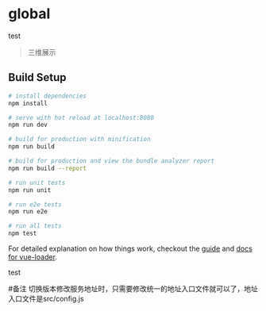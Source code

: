 # global

test

> 三维展示

## Build Setup

``` bash
# install dependencies
npm install

# serve with hot reload at localhost:8080
npm run dev

# build for production with minification
npm run build

# build for production and view the bundle analyzer report
npm run build --report

# run unit tests
npm run unit

# run e2e tests
npm run e2e

# run all tests
npm test
```

For detailed explanation on how things work, checkout the [guide](http://vuejs-templates.github.io/webpack/) and [docs for vue-loader](http://vuejs.github.io/vue-loader).

test

#备注
    切换版本修改服务地址时，只需要修改统一的地址入口文件就可以了，地址入口文件是src/config.js
